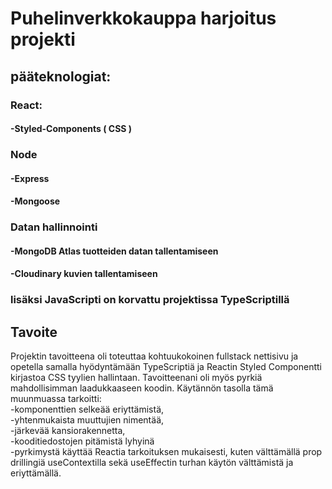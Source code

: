 # Puhelinverkkokauppa harjoitus projekti

## pääteknologiat:

### React:
#### -Styled-Components ( CSS )

### Node
#### -Express
#### -Mongoose

### Datan hallinnointi
#### -MongoDB Atlas tuotteiden datan tallentamiseen
#### -Cloudinary kuvien tallentamiseen

### lisäksi JavaScripti on korvattu projektissa TypeScriptillä

## Tavoite
Projektin tavoitteena oli toteuttaa kohtuukokoinen fullstack nettisivu ja opetella samalla hyödyntämään TypeScriptiä ja Reactin Styled Componentti kirjastoa CSS tyylien hallintaan. 
Tavoitteenani oli myös pyrkiä mahdollisimman laadukkaaseen koodin. Käytännön tasolla tämä muunmuassa tarkoitti: <br/>
-komponenttien selkeää eriyttämistä, <br/>
-yhtenmukaista muuttujien nimentää, <br/>
-järkevää kansiorakennetta, <br/>
-kooditiedostojen pitämistä lyhyinä <br/>
-pyrkimystä käyttää Reactia tarkoituksen mukaisesti, kuten välttämällä prop drillingiä useContextilla sekä useEffectin turhan käytön välttämistä ja eriyttämällä.

